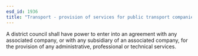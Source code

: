 ```yaml
---
esd_id: 1936
title: "Transport - provision of services for public transport companies"
---
```


A district council shall have power to enter into an agreement with any associated company, or with any subsidiary of an associated company,  for the provision of any administrative, professional or technical services.

